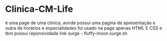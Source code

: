 # Clinica-CM-Life
é uma page de uma clínica, aonde possui uma pagina de apresentação e outra de horários e  especialidades 
foi usado na page apenas HTML E CSS e tbm possui reponsividade 
link  surge - fluffy-moon.surge.sh
